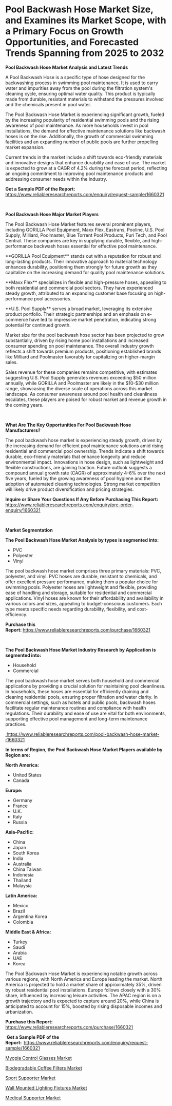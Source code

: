 <p><h1>Pool Backwash Hose Market Size, and Examines its Market Scope, with a Primary Focus on Growth Opportunities, and Forecasted Trends Spanning from 2025 to 2032</h1></p><p><strong>Pool Backwash Hose Market Analysis and Latest Trends</strong></p>
<p><p>A Pool Backwash Hose is a specific type of hose designed for the backwashing process in swimming pool maintenance. It is used to carry water and impurities away from the pool during the filtration system's cleaning cycle, ensuring optimal water quality. This product is typically made from durable, resistant materials to withstand the pressures involved and the chemicals present in pool water.</p><p>The Pool Backwash Hose Market is experiencing significant growth, fueled by the increasing popularity of residential swimming pools and the rising awareness of pool maintenance. As more households invest in pool installations, the demand for effective maintenance solutions like backwash hoses is on the rise. Additionally, the growth of commercial swimming facilities and an expanding number of public pools are further propelling market expansion. </p><p>Current trends in the market include a shift towards eco-friendly materials and innovative designs that enhance durability and ease of use. The market is expected to grow at a CAGR of 4.2% during the forecast period, reflecting an ongoing commitment to improving pool maintenance products and addressing consumer needs within the industry.</p></p>
<p><strong>Get a Sample PDF of the Report:&nbsp;</strong> <a href="https://www.reliableresearchreports.com/enquiry/request-sample/1660321?utm_campaign=13&utm_medium=2&utm_source=Github&utm_content=ia&utm_term=08022025&utm_id=pool-backwash-hose">https://www.reliableresearchreports.com/enquiry/request-sample/1660321</a></p>
<p>&nbsp;</p>
<p><strong>Pool Backwash Hose Major Market Players</strong></p>
<p><p>The Pool Backwash Hose Market features several prominent players, including GORILLA Pool Equipment, Maxx Flex, Eastrans, Pooline, U.S. Pool Supply, Milliard, Poolmaster, Blue Torrent Pool Products, Puri Tech, and Pool Central. These companies are key in supplying durable, flexible, and high-performance backwash hoses essential for effective pool maintenance.</p><p>**GORILLA Pool Equipment** stands out with a reputation for robust and long-lasting products. Their innovative approach to material technology enhances durability, positioning them strongly for future growth as they capitalize on the increasing demand for quality pool maintenance solutions.</p><p>**Maxx Flex** specializes in flexible and high-pressure hoses, appealing to both residential and commercial pool sectors. They have experienced steady growth, attributed to an expanding customer base focusing on high-performance pool accessories.</p><p>**U.S. Pool Supply** serves a broad market, leveraging its extensive product portfolio. Their strategic partnerships and an emphasis on e-commerce have led to impressive market penetration, indicating strong potential for continued growth.</p><p>Market size for the pool backwash hose sector has been projected to grow substantially, driven by rising home pool installations and increased consumer spending on pool maintenance. The overall industry growth reflects a shift towards premium products, positioning established brands like Milliard and Poolmaster favorably for capitalizing on higher-margin sales. </p><p>Sales revenue for these companies remains competitive, with estimates suggesting U.S. Pool Supply generates revenues exceeding $50 million annually, while GORILLA and Poolmaster are likely in the $10-$30 million range, showcasing the diverse scale of operations across this market landscape. As consumer awareness around pool health and cleanliness escalates, these players are poised for robust market and revenue growth in the coming years.</p></p>
<p>&nbsp;</p>
<p><strong>What Are The Key Opportunities For Pool Backwash Hose Manufacturers?</strong></p>
<p><p>The pool backwash hose market is experiencing steady growth, driven by the increasing demand for efficient pool maintenance solutions amid rising residential and commercial pool ownership. Trends indicate a shift towards durable, eco-friendly materials that enhance longevity and reduce environmental impact. Innovations in hose design, such as lightweight and flexible constructions, are gaining traction. Future outlook suggests a compound annual growth rate (CAGR) of approximately 4-6% over the next five years, fueled by the growing awareness of pool hygiene and the adoption of automated cleaning technologies. Strong market competition will likely drive product diversification and pricing strategies.</p></p>
<p><strong>Inquire or Share Your Questions If Any Before Purchasing This Report:</strong> <a href="https://www.reliableresearchreports.com/enquiry/pre-order-enquiry/1660321?utm_campaign=13&utm_medium=2&utm_source=Github&utm_content=ia&utm_term=08022025&utm_id=pool-backwash-hose">https://www.reliableresearchreports.com/enquiry/pre-order-enquiry/1660321</a></p>
<p>&nbsp;</p>
<p><strong>Market Segmentation</strong></p>
<p><strong>The Pool Backwash Hose Market Analysis by types is segmented into:</strong></p>
<p><ul><li>PVC</li><li>Polyester</li><li>Vinyl</li></ul></p>
<p><p>The pool backwash hose market comprises three primary materials: PVC, polyester, and vinyl. PVC hoses are durable, resistant to chemicals, and offer excellent pressure performance, making them a popular choice for swimming pools. Polyester hoses are lightweight and flexible, providing ease of handling and storage, suitable for residential and commercial applications. Vinyl hoses are known for their affordability and availability in various colors and sizes, appealing to budget-conscious customers. Each type meets specific needs regarding durability, flexibility, and cost-efficiency.</p></p>
<p><strong>Purchase this Report:&nbsp;</strong><a href="https://www.reliableresearchreports.com/purchase/1660321?utm_campaign=13&utm_medium=2&utm_source=Github&utm_content=ia&utm_term=08022025&utm_id=pool-backwash-hose">https://www.reliableresearchreports.com/purchase/1660321</a></p>
<p>&nbsp;</p>
<p><strong>The Pool Backwash Hose Market Industry Research by Application is segmented into:</strong></p>
<p><ul><li>Household</li><li>Commercial</li></ul></p>
<p><p>The pool backwash hose market serves both household and commercial applications by providing a crucial solution for maintaining pool cleanliness. In households, these hoses are essential for efficiently draining and cleaning residential pools, ensuring proper filtration and water clarity. In commercial settings, such as hotels and public pools, backwash hoses facilitate regular maintenance routines and compliance with health regulations. Their durability and ease of use are vital for both environments, supporting effective pool management and long-term maintenance practices.</p></p>
<p><a href="https://www.reliableresearchreports.com/pool-backwash-hose-market-r1660321?utm_campaign=13&utm_medium=2&utm_source=Github&utm_content=ia&utm_term=08022025&utm_id=pool-backwash-hose">&nbsp;https://www.reliableresearchreports.com/pool-backwash-hose-market-r1660321</a></p>
<p><strong>In terms of Region, the Pool Backwash Hose Market Players available by Region are:</strong></p>
<p>
    <p> <strong> North America: </strong>
        <ul>
            <li>United States</li>
            <li>Canada</li>
        </ul>
        </p> 
    <p> <strong> Europe: </strong>
        <ul>
            <li>Germany</li>
            <li>France</li>
            <li>U.K.</li>
            <li>Italy</li>
            <li>Russia</li>
        </ul>
        </p> 
    <p> <strong> Asia-Pacific: </strong>
        <ul>
            <li>China</li>
            <li>Japan</li>
            <li>South Korea</li>
            <li>India</li>
            <li>Australia</li>
            <li>China Taiwan</li>
            <li>Indonesia</li>
            <li>Thailand</li>
            <li>Malaysia</li>
        </ul>
        </p> 
    <p> <strong> Latin America: </strong>
        <ul>
            <li>Mexico</li>
            <li>Brazil</li>
            <li>Argentina Korea</li>
            <li>Colombia</li>
        </ul>
        </p> 
    <p> <strong> Middle East & Africa: </strong>
        <ul>
            <li>Turkey</li>
            <li>Saudi</li>
            <li>Arabia</li>
            <li>UAE</li>
            <li>Korea</li>
        </ul>
    </p>
    </p>
<p><p>The Pool Backwash Hose Market is experiencing notable growth across various regions, with North America and Europe leading the market. North America is projected to hold a market share of approximately 35%, driven by robust residential pool installations. Europe follows closely with a 30% share, influenced by increasing leisure activities. The APAC region is on a growth trajectory and is expected to capture around 20%, while China is anticipated to account for 15%, boosted by rising disposable incomes and urbanization.</p></p>
<p><strong>Purchase this Report: </strong><a href="https://www.reliableresearchreports.com/purchase/1660321?utm_campaign=13&utm_medium=2&utm_source=Github&utm_content=ia&utm_term=08022025&utm_id=pool-backwash-hose">https://www.reliableresearchreports.com/purchase/1660321</a></p>
<p>&nbsp;<strong>Get a Sample PDF of the Report:&nbsp;&nbsp;</strong><a href="https://www.reliableresearchreports.com/enquiry/request-sample/1660321?utm_campaign=13&utm_medium=2&utm_source=Github&utm_content=ia&utm_term=08022025&utm_id=pool-backwash-hose">https://www.reliableresearchreports.com/enquiry/request-sample/1660321</a></p>
<p><strong></strong></p>
<p><p><a href="https://github.com/rushanday/Market-Research-Report-List-1/blob/main/myopia-control-glasses-market.md?utm_campaign=13&utm_medium=2&utm_source=Github&utm_content=ia&utm_term=08022025&utm_id=pool-backwash-hose">Myopia Control Glasses Market</a></p><p><a href="https://github.com/katonmarti489/Market-Research-Report-List-1/blob/main/biodegradable-coffee-filters-market.md?utm_campaign=13&utm_medium=2&utm_source=Github&utm_content=ia&utm_term=08022025&utm_id=pool-backwash-hose">Biodegradable Coffee Filters Market</a></p><p><a href="https://github.com/sadithsondah72/Market-Research-Report-List-1/blob/main/sport-supporter-market.md?utm_campaign=13&utm_medium=2&utm_source=Github&utm_content=ia&utm_term=08022025&utm_id=pool-backwash-hose">Sport Supporter Market</a></p><p><a href="https://github.com/nemcemakoi/Market-Research-Report-List-1/blob/main/wall-mounted-lighting-fixtures-market.md?utm_campaign=13&utm_medium=2&utm_source=Github&utm_content=ia&utm_term=08022025&utm_id=pool-backwash-hose">Wall Mounted Lighting Fixtures Market</a></p><p><a href="https://github.com/mshiradeth/Market-Research-Report-List-1/blob/main/medical-supporter-market.md?utm_campaign=13&utm_medium=2&utm_source=Github&utm_content=ia&utm_term=08022025&utm_id=pool-backwash-hose">Medical Supporter Market</a></p></p>